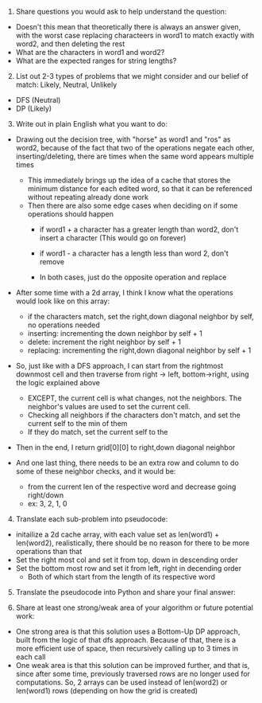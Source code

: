1. Share questions you would ask to help understand the question:
- Doesn't this mean that theoretically there is always an answer given, with the worst case replacing characteers in word1 to match exactly with word2, and then deleting the rest
- What are the characters in word1 and word2?
- What are the expected ranges for string lengths?

2. List out 2-3 types of problems that we might consider and our belief of match: Likely, Neutral, Unlikely
- DFS (Neutral)
- DP (Likely)

3. Write out in plain English what you want to do: 
- Drawing out the decision tree, with "horse" as word1 and "ros" as word2, because of the fact that two of the operations negate each other, inserting/deleting, there are times when the same word appears multiple times
  - This immediately brings up the idea of a cache that stores the minimum distance for each edited word, so that it can be referenced without repeating already done work
  - Then there are also some edge cases when deciding on if some operations should happen
    - if word1 + a character has a greater length than word2, don't insert a character (This would go on forever)
    - if word1 - a character has a length less than word 2, don't remove
    
    - In both cases, just do the opposite operation and replace

- After some time with a 2d array, I think I know what the operations would look like on this array:
  - if the characters match, set the right,down diagonal neighbor by self, no operations needed
  - inserting: incrementing the down neighbor by self + 1
  - delete: increment the right neighbor by self + 1
  - replacing: incrementing the right,down diagonal neighbor by self + 1

- So, just like with a DFS approach, I can start from the rightmost downmost cell and then traverse from right -> left, bottom->right, using the logic explained above
  - EXCEPT, the current cell is what changes, not the neighbors. The neighbor's values are used to set the current cell. 
  - Checking all neighbors if the characters don't match, and set the current self to the min of them
  - If they do match, set the current self to the 
- Then in the end, I return grid[0][0] to right,down diagonal neighbor

- And one last thing, there needs to be an extra row and column to do some of these neighbor checks, and it would be:
  - from the current len of the respective word and decrease going right/down
  - ex: 3, 2, 1, 0

4. Translate each sub-problem into pseudocode:
- initailize a 2d cache array, with each value set as len(word1) + len(word2), realistically, there should be no reason for there to be more operations than that
- Set the right most col and set it from top, down in descending order
- Set the bottom most row and set it from left, right in decending order
  - Both of which start from the length of its respective word

5. Translate the pseudocode into Python and share your final answer:
  <!-- class Solution:
    def minDistance(self, word1: str, word2: str) -> int:
        grid = []
        mostOperations = len(word1) + len(word2)
        for i in range(len(word2)):
            grid.append([mostOperations] * (len(word1) + 1))
            grid[i][-1] = len(word2) - i
        
        lastRow = []
        for j in range(len(word1) + 1):
            lastRow.append(len(word1) - j)
        
        grid.append(lastRow)

        for r in range(len(grid) -2 , -1, -1):
            for c in range(len(grid[0]) - 2, -1, -1):
                if word1[c] == word2[r]:
                    grid[r][c] = grid[r + 1][c + 1]
                else:
                    grid[r][c] = min(grid[r + 1][c] + 1, grid[r][c + 1] + 1, grid[r + 1][c + 1] + 1)

        return grid[0][0] -->

6. Share at least one strong/weak area of your algorithm or future potential work:
- One strong area is that this solution uses a Bottom-Up DP approach, built from the logic of that dfs approach. Because of that, there is a more efficient use of space, then recursively calling up to 3 times in each call
- One weak area is that this solution can be improved further, and that is, since after some time, previously traversed rows are no longer used for computations. So, 2 arrays can be used instead of len(word2) or len(word1) rows (depending on how the grid is created)